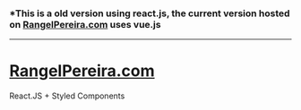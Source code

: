 ### *This is a old version using react.js, the current version hosted on <a href="https://rangelpereira.com">RangelPereira.com</a> uses vue.js
<hr>

# <a href="https://rangelpereira.com">RangelPereira.com</a>
React.JS + Styled Components
